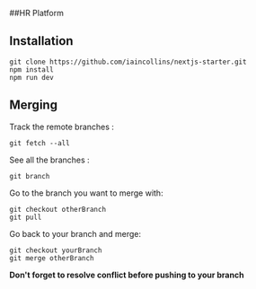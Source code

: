 ##HR Platform

## Installation

```
git clone https://github.com/iaincollins/nextjs-starter.git
npm install
npm run dev
```

## Merging

Track the remote branches :
```
git fetch --all
```
See all the branches :
```
git branch
```
Go to the branch you want to merge with:
```
git checkout otherBranch
git pull
```
Go back to your branch and merge:
```
git checkout yourBranch
git merge otherBranch
```
**Don't forget to resolve conflict before pushing to your branch**
